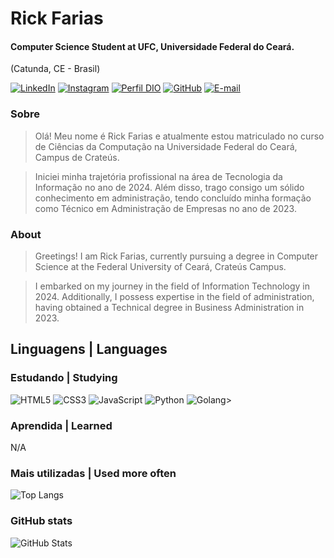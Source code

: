 
# Rick Farias
#### Computer Science Student at UFC, Universidade Federal do Ceará.

(Catunda, CE - Brasil)

[![LinkedIn](https://img.shields.io/badge/LinkedIn-0077B5?style=for-the-badge&logo=linkedin&logoColor=white)](https://www.linkedin.com/in/rick-farias-8b8832306/)
[![Instagram](https://img.shields.io/badge/-Instagram-0077B5?style=for-the-badge&logo=instagram&logoColor=white)](https://www.instagram.com/fariasrick/)
[![Perfil DIO](https://img.shields.io/badge/-Meu%20Perfil%20na%20DIO-0077B5?style=for-the-badge&logo=gitbook&logoColor=white)](https://web.dio.me/users/antrick2006?tab=skills&page=1)
[![GitHub](https://img.shields.io/badge/GitHub-0077B5?style=for-the-badge&logo=github&logoColor=white)](https://github.com/Rickfarias)
[![E-mail](https://img.shields.io/badge/-Email-0077B5?style=for-the-badge&logo=microsoft-outlook&logoColor=fff)](mailto:antrick2006@gmail.com)
### Sobre

> Olá! Meu nome é Rick Farias e atualmente estou matriculado no curso de Ciências da Computação na Universidade Federal do Ceará, Campus de Crateús.

> Iniciei minha trajetória profissional na área de Tecnologia da Informação no ano de 2024. Além disso, trago consigo um sólido conhecimento em administração, tendo concluído minha formação como Técnico em Administração de Empresas no ano de 2023.

### About

> Greetings! I am Rick Farias, currently pursuing a degree in Computer Science at the Federal University of Ceará, Crateús Campus.

> I embarked on my journey in the field of Information Technology in 2024. Additionally, I possess expertise in the field of administration, having obtained a Technical degree in Business Administration in 2023.

## Linguagens | Languages
### Estudando | Studying
![HTML5](https://img.shields.io/badge/HTML5-E34F26?style=for-the-badge&logo=html5&logoColor=white)
![CSS3](https://img.shields.io/badge/CSS3-1572B6?style=for-the-badge&logo=css3&logoColor=white)
![JavaScript](https://img.shields.io/badge/JavaScript-F7DF1E?style=for-the-badge&logo=javascript&logoColor=black)
![Python](https://img.shields.io/badge/python-3670A0?style=for-the-badge&logo=python&logoColor=ffdd54)
![Golang](https://img.shields.io/badge/Go-00ADD8?style=for-the-badge&logo=go&logoColor=white)>
### Aprendida | Learned
N/A
### Mais utilizadas | Used more often
![Top Langs](https://github-readme-stats-git-masterrstaa-rickstaa.vercel.app/api/top-langs/?username=Rickfarias&layout=compact&bg_color=000&border_color=30A3DC&title_color=E94D5F&text_color=FFF)
### GitHub stats
![GitHub Stats](https://github-readme-stats.vercel.app/api?username=RIckfarias&theme=transparent&bg_color=000&border_color=30A3DC&show_icons=true&icon_color=30A3DC&title_color=E94D5F&text_color=FFF)

